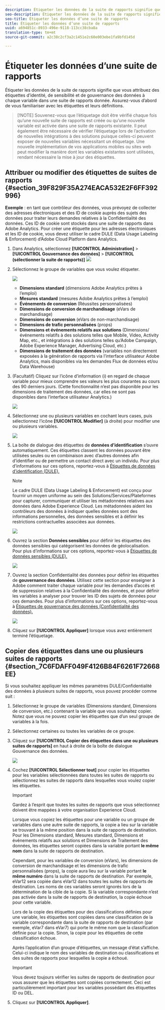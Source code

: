 ```yaml
---
description: Étiqueter les données de la suite de rapports signifie que vous attribuez des étiquettes d’identité, de sensibilité et de gouvernance des données à chaque variable dans une suite de rapports donnée. Assurez-vous d’abord de vous familiariser avec les étiquettes et leurs définitions.
seo-description: Étiqueter les données de la suite de rapports signifie que vous attribuez des étiquettes d’identité, de sensibilité et de gouvernance des données à chaque variable dans une suite de rapports donnée. Assurez-vous d’abord de vous familiariser avec les étiquettes et leurs définitions.
seo-title: Étiqueter les données d’une suite de rapports
title: Étiqueter les données d’une suite de rapports
uuid: a694851c-8933-496e-9118-113cc38cba8a
translation-type: tm+mt
source-git-commit: a2c38c2cf3a2c1451e2c60e003ebe1fa9bfd145d

---
```



# Étiqueter les données d’une suite de rapports

Étiqueter les données de la suite de rapports signifie que vous attribuez des étiquettes d’identité, de sensibilité et de gouvernance des données à chaque variable dans une suite de rapports donnée. Assurez-vous d’abord de vous familiariser avec les étiquettes et leurs définitions.

> [!NOTE] Souvenez-vous que l’étiquetage doit être vérifié chaque fois qu’une nouvelle suite de rapports est créée ou qu’une nouvelle variable est activée dans une suite de rapports existante. Il peut également être nécessaire de vérifier l’étiquetage lors de l’activation de nouvelles intégrations à des solutions puisque celles-ci peuvent exposer de nouvelles variables nécessitant un étiquetage. Une nouvelle implémentation de vos applications mobiles ou sites web peut modifier la manière dont les variables existantes sont utilisées, rendant nécessaire la mise à jour des étiquettes.

## Attribuer ou modifier des étiquettes de suites de rapports {#section_39F829F35A274EACA532E2F6FF392996}

**Exemple** : en tant que contrôleur des données, vous prévoyez de collecter des adresses électroniques et des ID de cookie auprès des sujets des données pour traiter leurs demandes relatives à la Confidentialité des données. Ces ID de cookie sont stockés dans une suite de rapports dans Adobe Analytics. Pour créer une étiquette pour les adresses électroniques et les ID de cookie, vous devez utiliser le cadre DULE (Data Usage Labeling &amp; Enforcement) d’Adobe Cloud Platform dans Analytics.

1. Dans Analytics, sélectionnez **[!UICONTROL Administration]** &gt; **[!UICONTROL Gouvernance des données]** &gt; **[!UICONTROL (sélectionner la suite de rapports)]** ![](assets/privacy_rs_settings.png)

1. Sélectionnez le groupe de variables que vous voulez étiqueter.

   ![](assets/variables.png)

   * **Dimensions standard** (dimensions Adobe Analytics prêtes à l’emploi)
   * **Mesures standard** (mesures Adobe Analytics prêtes à l’emploi)
   * **Événements de conversion** (Réussites personnalisées)
   * **Dimensions de conversion de marchandisage** (eVars de marchandisage)
   * **Dimensions de conversion** (eVars de non-marchandisage)
   * **Dimensions de trafic personnalisées** (props)
   * **Dimensions et événements relatifs aux solutions** (Dimensions/événements relatifs à des solutions telles que Mobile, Video, Activity Map, etc., et intégrations à des solutions telles qu’Adobe Campaign, Adobe Experience Manager, Advertising Cloud, etc.)
   * **Dimensions de traitement des données** (variables non directement exposées à la génération de rapports via l’interface utilisateur Adobe Analytics, mais disponibles via les demandes Flux de données et/ou Data Warehouse)

1. (Facultatif) Cliquez sur l’icône d’information (i) en regard de chaque variable pour mieux comprendre ses valeurs les plus courantes au cours des 90 derniers jours. (Cette fonctionnalité n’est pas disponible pour les dimensions de traitement des données, car elles ne sont pas disponibles dans l’interface utilisateur Analytics.)

   ![](assets/info.png)

1. Sélectionnez une ou plusieurs variables en cochant leurs cases, puis sélectionnez l’icône **[!UICONTROL Modifier]** (à droite) pour modifier une ou plusieurs variables.

   ![](assets/edit.png)

1. La boîte de dialogue des étiquettes de **données d’identification** s’ouvre automatiquement. Ces étiquettes classent les données pouvant être utilisées seules ou en combinaison avec d’autres données afin d’identifier ou de permettre un contact direct avec un individu. Pour plus d’informations sur ces options, reportez-vous à [Étiquettes de données d’identification (DULE).](/help/admin/c-data-governance/gdpr-labels.md#identity-data-labels)

   >[!NOTE]
   >
   >Le cadre DULE (Data Usage Labeling &amp; Enforcement) est conçu pour fournir un moyen uniforme au sein des Solutions/Services/Plateformes pour capturer, communiquer et utiliser les métadonnées relatives aux données dans Adobe Experience Cloud. Les métadonnées aident les contrôleurs des données à indiquer quelles données sont des informations personnelles, des données sensibles et à définir les restrictions contractuelles associées aux données.

   ![](assets/identity_labels.png)

1. Ouvrez la section **Données sensibles** pour définir les étiquettes des données sensibles qui catégorisent les données de géolocalisation. Pour plus d’informations sur ces options, reportez-vous à [Étiquettes de données sensibles (DULE).](/help/admin/c-data-governance/gdpr-labels.md#sensitive-data-labels)

   ![](assets/sensitive_data.png)

1. Ouvrez la section Confidentialité des données pour définir les étiquettes de **gouvernance des données**. Utilisez cette section pour enseigner à Adobe comment traiter chaque variable pour les demandes d’accès et de suppression relatives à la Confidentialité des données, et pour définir les variables à analyser pour trouver les ID des sujets de données pour ces demandes. Pour plus d’informations sur ces options, reportez-vous à [Étiquettes de gouvernance des données (Confidentialité des données).](/help/admin/c-data-governance/gdpr-labels.md#data-governance-labels)

   ![](assets/privacy_labels.png)

1. Cliquez sur **[!UICONTROL Appliquer]** lorsque vous avez entièrement terminé l’étiquetage.

## Copier des étiquettes dans une ou plusieurs suites de rapports {#section_7C6FDAFF049F4126B84F6261F72668EE}

Si vous souhaitez appliquer les mêmes paramètres DULE/Confidentialité des données à plusieurs suites de rapports, vous pouvez procéder comme suit :

1. Sélectionnez le groupe de variables (Dimensions standard, Dimensions de conversion, etc.) contenant la variable que vous souhaitez copier. Notez que vous ne pouvez copier les étiquettes que d’un seul groupe de variables à la fois.
1. Sélectionnez certaines ou toutes les variables de ce groupe.
1. Cliquez sur **[!UICONTROL Copier des étiquettes dans une ou plusieurs suites de rapports]** en haut à droite de la boîte de dialogue Gouvernance des données.

   ![](assets/apply_as_template.png)

1. Cochez **[!UICONTROL Sélectionner tout]** pour copier les étiquettes pour les variables sélectionnées dans toutes les suites de rapports ou sélectionnez les suites de rapports dans lesquelles vous voulez copier les étiquettes.

   >[!IMPORTANT]
   >
   >Gardez à l’esprit que toutes les suites de rapports que vous sélectionnez doivent être mappées à votre organisation Experience Cloud.

   Lorsque vous copiez les étiquettes pour une variable ou un groupe de variables dans une autre suite de rapports, la copie a lieu sur la variable se trouvant à la même position dans la suite de rapports de destination. Pour les Dimensions standard, Mesures standard, Dimensions et événements relatifs aux solutions et Dimensions de Traitement des données, les étiquettes seront copiées dans la variable portant **le même nom** dans la suite de rapports de destination.

   Cependant, pour les variables de conversion (eVars), les dimensions de conversion de marchandisage et les dimensions de trafic personnalisées (props), la copie aura lieu sur la variable portant **le même numéro** dans la suite de rapports de destination. Par exemple, eVar12 sera copiée dans eVar12 dans toutes les suites de rapports de destination. Les noms de ces variables seront ignorés lors de la détermination de la cible de la copie. Si la variable correspondante n’est pas activée dans la suite de rapports de destination, la copie échoue pour cette variable.

   Lors de la copie des étiquettes pour des classifications définies pour une variable, les étiquettes sont copiées dans une classification de la variable correspondante dans la suite de rapports de destination (par exemple, eVar7 dans eVar7) qui porte le même nom que la classification définie pour la copie. Sinon, la copie pour les étiquettes de cette classification échoue.

   Après l’application d’un groupe d’étiquettes, un message d’état s’affiche. Celui-ci indique le nom des variables de destination ou classifications et des suites de rapports pour lesquelles la copie a échoué.

   >[!IMPORTANT]
   >
   >Vous devez toujours vérifier les suites de rapports de destination pour vous assurer que les étiquettes sont copiées correctement. Ceci est particulièrement important pour les variables possédant des étiquettes ID ou DEL.

1. Cliquez sur **[!UICONTROL Appliquer]**.

